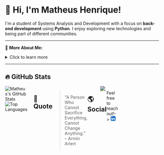 # 👋 Hi, I'm Matheus Henrique!

I'm a student of Systems Analysis and Development with a focus on **back-end development** using **Python**. I enjoy exploring new technologies and being part of different communities.

---

🔎 **More About Me:**
<details>
  <summary>Click to learn more</summary>
  
  - 🎓 Student of **Systems Analysis and Development**
  - 💻 Focused on back-end development with Python
  - 🎯 Interested in technology!
  - 🚀 Always looking to learn and improve!
</details>

---

## 🔥 GitHub Stats

<img align="right" width="38%" style="filter: brightness(80%);" src="https://i.imgur.com/GDW0iCb.jpeg"/>

<div style="display: flex; align-items: flex-start; justify-content: space-between;">
  <div>
    <img src="https://github-readme-stats.vercel.app/api?username=Supiidu&show_icons=true&theme=tokyonight" alt="Matheus's GitHub Stats" />
    <br/>
    <img src="https://github-readme-stats.vercel.app/api/top-langs/?username=Supiidu&layout=compact&theme=tokyonight" alt="Top Languages" />
  </div>
  <div style="margin-left: 20px;">
</div>
<br/>

 ## 📜 Quote

> "A Person Who Cannot Sacrifice Everything, Cannot Change Anything." – Armin Arlert

---
## 🌎 Social

Feel free to reach out!-> <a href="https://www.linkedin.com/in/matheus-henrique-8ba576302/"><img style="height: 16px; width: auto;" src="https://raw.githubusercontent.com/tandpfun/skill-icons/65dea6c4eaca7da319e552c09f4cf5a9a8dab2c8/icons/LinkedIn.svg"></a>
